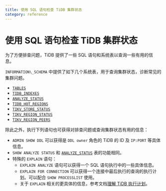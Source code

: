 ```yaml
---
title: 使用 SQL 语句检查 TiDB 集群状态
category: reference
---
```


# 使用 SQL 语句检查 TiDB 集群状态

为了方便排查问题，TiDB 提供了一些 SQL 语句和系统表以查询一些有用的信息。

`INFORMATION\_SCHEMA` 中提供了如下几个系统表，用于查询集群状态，诊断常见的集群问题。

- [`TABLES`](/reference/system-databases/information-schema.md#tables-表)
- [`TIDB_INDEXES`](/reference/system-databases/information-schema.md#tidb_indexes-表)
- [`ANALYZE_STATUS`](/reference/system-databases/information-schema.md#analyze_status-表)
- [`TIDB_HOT_REGIONS`](/reference/system-databases/information-schema.md#tidb_hot_regions-表)
- [`TIKV_STORE_STATUS`](/reference/system-databases/information-schema.md#tikv_store_status-表)
- [`TIKV_REGION_STATUS`](/reference/system-databases/information-schema.md#tikv_region_status-表)
- [`TIKV_REGION_PEERS`](/reference/system-databases/information-schema.md#tikv_region_peers-表)

除此之外，执行下列语句也可获得对排查问题或查询集群状态有用的信息：

- `ADMIN SHOW DDL` 可以获得是 `DDL owner` 角色的 TiDB 的 ID 及 `IP:PORT` 等具体信息。
- `SHOW ANALYZE STATUS` 和 [`ANALYZE_STATUS`](/reference/system-databases/information-schema.md#analyze_status-表) 表的功能相同。
- 特殊的 `EXPLAIN` 语句：
    - `EXPLAIN ANALYZE` 语句可以获得一个 SQL 语句执行中的一些具体信息。
    - `EXPLAIN FOR CONNECTION` 可以获得一个连接中最后执行的查询的执行计划。可以配合 `SHOW PROCESSLIST` 使用。
    - 关于 `EXPLAIN` 相关的更具体的信息，参考文档[理解 TiDB 执行计划](/reference/performance/understanding-the-query-execution-plan.md)。